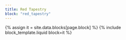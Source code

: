 ```yaml
---
title: Red Tapestry
block: "red_tapestry"
---
```


{% assign it = site.data.blocks[page.block] %}
{% include block_template.liquid block=it %}

